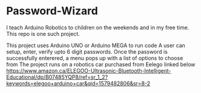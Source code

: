 # Password-Wizard
I teach Arduino Robotics to children on the weekends and in my free time. This repo is one such project. 

This project uses Arduino UNO or Arduino MEGA to run code
A user can setup, enter, verify upto 6 digit passwords. 
Once the password is successfully enterered, a menu pops up with a list of options to choose from 
The project runs on a robotics car purchased from Eelego linked below
https://www.amazon.ca/ELEGOO-Ultrasonic-Bluetooth-Intelligent-Educational/dp/B07485YQP8/ref=sr_1_2?keywords=elegoo+arduino+car&qid=1579482806&sr=8-2

